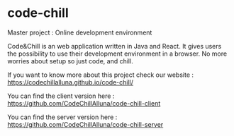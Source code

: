 # code-chill
Master project : Online development environment

Code&Chill is an web application written in Java and React. It gives users the possibility to use their development environment in a browser. No more worries about setup so just code, and chill.

If you want to know more about this project check our website : https://codechillalluna.github.io/code-chill/

You can find the client version here : https://github.com/CodeChillAlluna/code-chill-client

You can find the server version here : https://github.com/CodeChillAlluna/code-chill-server
